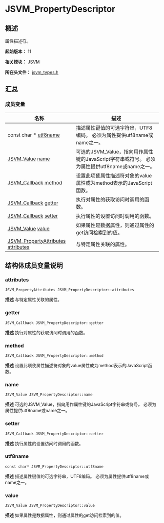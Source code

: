 # JSVM_PropertyDescriptor


## 概述

属性描述符。

**起始版本：** 11

**相关模块：** [JSVM](_j_s_v_m.md)

**所在头文件：** [jsvm_types.h](jsvm__types_8h.md)


## 汇总


### 成员变量

| 名称 | 描述 | 
| -------- | -------- |
| const char \* [utf8name](#utf8name) | 描述属性键值的可选字符串，UTF8编码。 必须为属性提供utf8name或name之一。  | 
| [JSVM_Value](_j_s_v_m.md#jsvm_value) [name](#name) | 可选的JSVM_Value，指向用作属性键的JavaScript字符串或符号。 必须为属性提供utf8name或name之一。  | 
| [JSVM_Callback](_j_s_v_m.md#jsvm_callback) [method](#method) | 设置此项使属性描述符对象的value属性成为method表示的JavaScript函数。  | 
| [JSVM_Callback](_j_s_v_m.md#jsvm_callback) [getter](#getter) | 执行对属性的获取访问时调用的函数。  | 
| [JSVM_Callback](_j_s_v_m.md#jsvm_callback) [setter](#setter) | 执行属性的设置访问时调用的函数。  | 
| [JSVM_Value](_j_s_v_m.md#jsvm_value) [value](#value) | 如果属性是数据属性，则通过属性的get访问检索到的值。  | 
| [JSVM_PropertyAttributes](_j_s_v_m.md#jsvm_propertyattributes) [attributes](#attributes) | 与特定属性关联的属性。  | 


## 结构体成员变量说明


### attributes

```
JSVM_PropertyAttributes JSVM_PropertyDescriptor::attributes
```
**描述**
与特定属性关联的属性。


### getter

```
JSVM_Callback JSVM_PropertyDescriptor::getter
```
**描述**
执行对属性的获取访问时调用的函数。


### method

```
JSVM_Callback JSVM_PropertyDescriptor::method
```
**描述**
设置此项使属性描述符对象的value属性成为method表示的JavaScript函数。


### name

```
JSVM_Value JSVM_PropertyDescriptor::name
```
**描述**
可选的JSVM_Value，指向用作属性键的JavaScript字符串或符号。 必须为属性提供utf8name或name之一。


### setter

```
JSVM_Callback JSVM_PropertyDescriptor::setter
```
**描述**
执行属性的设置访问时调用的函数。


### utf8name

```
const char* JSVM_PropertyDescriptor::utf8name
```
**描述**
描述属性键值的可选字符串，UTF8编码。 必须为属性提供utf8name或name之一。


### value

```
JSVM_Value JSVM_PropertyDescriptor::value
```
**描述**
如果属性是数据属性，则通过属性的get访问检索到的值。

